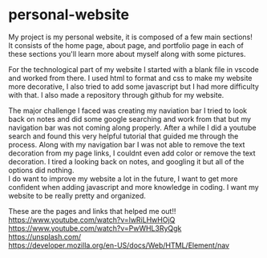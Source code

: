 # personal-website
My project is my personal website, it is composed of a few main sections!<br>
It consists of the home page, about page, and portfolio page in each of these sections you'll learn more about myself along with some pictures.<br>

For the technological part of my website I started with a blank file in vscode and worked from there. I used html to format and css to make my website more decorative, I also tried to add some javascript but I had more difficulty with that. I also made a repository through github for my website.<br>

The major challenge I faced was creating my naviation bar I tried to look back on notes and did some google searching and work from that but my navigation bar was not coming along properly. After a while I did a youtube search and found this very helpful tutorial that guided me through the process. Along with my navigation bar I was not able to remove the text decoration from my page links, I couldnt even add color or remove the text decoration. I tired a looking back on notes, and googling it but all of the options did nothing.<br> 
I do want to improve my website a lot in the future, I want to get more confident when adding javascript and more knowledge in coding. I want my website to be really pretty and organized.

These are the pages and links that helped me out!!<br>
https://www.youtube.com/watch?v=lwRiLHwHOjQ<br>
https://www.youtube.com/watch?v=PwWHL3RyQgk<br>
https://unsplash.com/<br>
https://developer.mozilla.org/en-US/docs/Web/HTML/Element/nav<br>
